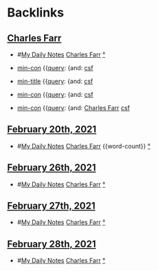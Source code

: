 
# Backlinks
## [Charles Farr](<Charles Farr.md>)
- #[My Daily Notes](<My Daily Notes.md>) [Charles Farr](<Charles Farr.md>) [°]([csf](<csf.md>))

- [min-con](<min-con.md>) {{[query](<query.md>): {and: [csf](<csf.md>)

- [min-title](<min-title.md>) {{[query](<query.md>): {and: [csf](<csf.md>)

- [min-con](<min-con.md>) {{[query](<query.md>): {and: [csf](<csf.md>)

- [min-con](<min-con.md>) {{[query](<query.md>): {and: [Charles Farr](<Charles Farr.md>) [csf](<csf.md>)

## [February 20th, 2021](<February 20th, 2021.md>)
- #[My Daily Notes](<My Daily Notes.md>) [Charles Farr](<Charles Farr.md>) {{word-count}} [°]([csf](<csf.md>))

## [February 26th, 2021](<February 26th, 2021.md>)
- #[My Daily Notes](<My Daily Notes.md>) [Charles Farr](<Charles Farr.md>) [°]([csf](<csf.md>))

## [February 27th, 2021](<February 27th, 2021.md>)
- #[My Daily Notes](<My Daily Notes.md>) [Charles Farr](<Charles Farr.md>) [°]([csf](<csf.md>))

## [February 28th, 2021](<February 28th, 2021.md>)
- #[My Daily Notes](<My Daily Notes.md>) [Charles Farr](<Charles Farr.md>) [°]([csf](<csf.md>))

